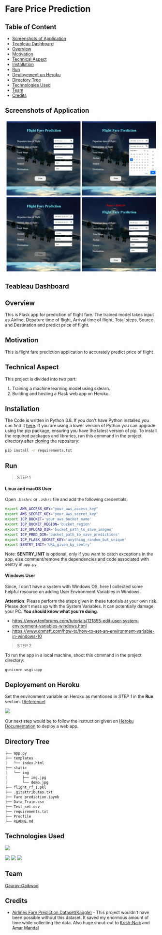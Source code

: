 # Fare Price Prediction


## Table of Content
  * [Screenshots of Application](#screenshots-of-application)
  * [Teableau Dashboard](#teableau-dashboard)
  * [Overview](#overview)
  * [Motivation](#motivation)
  * [Technical Aspect](#technical-aspect)
  * [Installation](#installation)
  * [Run](#run)
  * [Deployement on Heroku](#deployement-on-heroku)
  * [Directory Tree](#directory-tree)
  * [Technologies Used](#technologies-used)
  * [Team](#team)
  * [Credits](#credits)

## Screenshots of Application
<img target="_blank" src="https://github.com/Gaurav-223344/Fare-Price-Prediction/blob/main/static/img/demo1.png" width=700>

## Teableau Dashboard


## Overview
This is Flask app for prediction of flight fare. The trained model takes input as Airline, Depature time of flight, Arrival time of flight, Total steps, Source and Destination and predict price of flight.

## Motivation
This is flight fare prediction application to accurately predict price of flight

## Technical Aspect
This project is divided into two part:
1. Training a machine learning model using sklearn. 
2. Building and hosting a Flask web app on Heroku.

## Installation
The Code is written in Python 3.8. If you don't have Python installed you can find it [here](https://www.python.org/downloads/). If you are using a lower version of Python you can upgrade using the pip package, ensuring you have the latest version of pip. To install the required packages and libraries, run this command in the project directory after [cloning](https://www.howtogeek.com/451360/how-to-clone-a-github-repository/) the repository:
```bash
pip install -r requirements.txt
```

## Run
> STEP 1
#### Linux and macOS User
Open `.bashrc` or `.zshrc` file and add the following credentials:
```bash
export AWS_ACCESS_KEY="your_aws_access_key"
export AWS_SECRET_KEY="your_aws_secret_key"
export ICP_BUCKET='your_aws_bucket_name'
export ICP_BUCKET_REGION='bucket_region'
export ICP_UPLOAD_DIR='bucket_path_to_save_images'
export ICP_PRED_DIR='bucket_path_to_save_predictions'
export ICP_FLASK_SECRET_KEY='anything_random_but_unique'
export SENTRY_INIT='URL_given_by_sentry'
```
Note: __SENTRY_INIT__ is optional, only if you want to catch exceptions in the app, else comment/remove the dependencies and code associated with sentry in `app.py`

#### Windows User
Since, I don't have a system with Windows OS, here I collected some helpful resource on adding User Environment Variables in Windows.

__Attention__: Please perform the steps given in these tutorials at your own risk. Please don't mess up with the System Variables. It can potentially damage your PC. __You should know what you're doing__. 
- https://www.tenforums.com/tutorials/121855-edit-user-system-environment-variables-windows.html
- https://www.onmsft.com/how-to/how-to-set-an-environment-variable-in-windows-10

> STEP 2

To run the app in a local machine, shoot this command in the project directory:
```bash
gunicorn wsgi:app
```

## Deployement on Heroku
Set the environment variable on Heroku as mentioned in _STEP 1_ in the __Run__ section. [[Reference](https://devcenter.heroku.com/articles/config-vars)]

![](https://i.imgur.com/TmSNhYG.png)

Our next step would be to follow the instruction given on [Heroku Documentation](https://devcenter.heroku.com/articles/getting-started-with-python) to deploy a web app.

## Directory Tree 
```
├── app.py
├── templates
│   └── index.html
├── static
│   └── img
│       ├── img.jpg
│       └── demo.jpg
├── flight_rf_1.pkl
├── .gitattributes.txt
├── Fare prediction.ipynb
├── Data_Train.csv
├── Test_set.csv
├── requirements.txt
├── Procfile
└── README.md

```

## Technologies Used

![](https://forthebadge.com/images/badges/made-with-python.svg)

[<img target="_blank" src="https://scikit-learn.org/stable/_static/scikit-learn-logo-small.png" width=200>](https://scikit-learn.org/stable/) [<img target="_blank" src="https://flask.palletsprojects.com/en/1.1.x/_images/flask-logo.png" width=170>](https://flask.palletsprojects.com/en/1.1.x/) [<img target="_blank" src="https://number1.co.za/wp-content/uploads/2017/10/gunicorn_logo-300x85.png" width=280>](https://gunicorn.org) 

## Team
[Gaurav-Gaikwad](https://github.com/Gaurav-223344)


## Credits
- [Airlines Fare Prediction Dataset(Kaggle)](https://www.kaggle.com/absin7/airlines-fare-prediction) - This project wouldn't have been possible without this dataset. It saved my enormous amount of time while collecting the data. Also huge shout-out to [Krish-Naik](https://github.com/krishnaik06) and [Amar Mandal](https://github.com/Mandal-21)

